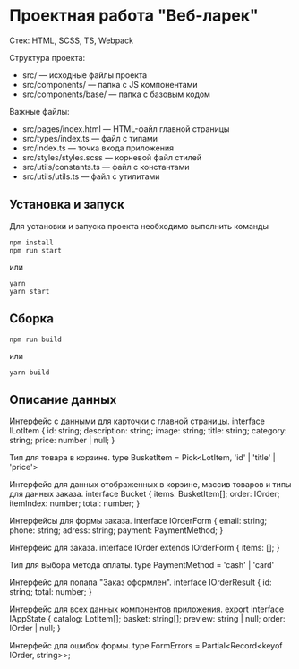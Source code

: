 # Проектная работа "Веб-ларек"

Стек: HTML, SCSS, TS, Webpack

Структура проекта:
- src/ — исходные файлы проекта
- src/components/ — папка с JS компонентами
- src/components/base/ — папка с базовым кодом

Важные файлы:
- src/pages/index.html — HTML-файл главной страницы
- src/types/index.ts — файл с типами
- src/index.ts — точка входа приложения
- src/styles/styles.scss — корневой файл стилей
- src/utils/constants.ts — файл с константами
- src/utils/utils.ts — файл с утилитами

## Установка и запуск
Для установки и запуска проекта необходимо выполнить команды

```
npm install
npm run start
```

или

```
yarn
yarn start
```
## Сборка

```
npm run build
```

или

```
yarn build
```
## Описание данных
 
Интерфейс с данными для карточки с главной страницы.
interface ILotItem {
    id: string;
    description: string;
    image: string;
    title: string;
    category: string;
    price: number | null;
}

Тип для товара в корзине.
type BusketItem = Pick<LotItem, 'id' | 'title' | 'price'> 

Интерфейс для данных отображенных в корзине, массив товаров и типы для данных заказа.
interface Bucket {
   items: BusketItem[];
   order: IOrder;
   itemIndex: number;
   total: number;
}

Интерфейсы для формы заказа.
interface IOrderForm {
    email: string;
    phone: string;
    adress: string;
    payment: PaymentMethod;
}

Интерфейс для заказа.
interface IOrder extends IOrderForm { 
    items: [];
}

Тип для выбора метода оплаты.
type PaymentMethod = 'cash' | 'card'

Интерфейс для попапа "Заказ оформлен".
interface IOrderResult {
    id: string;
    total: number;
}
 
Интерфейс для всех данных компонентов приложения.
export interface IAppState {
    catalog: LotItem[];
    basket: string[];
    preview: string | null;
    order: IOrder | null;
}


Интерфейс для ошибок формы.
type FormErrors = Partial<Record<keyof IOrder, string>>;

